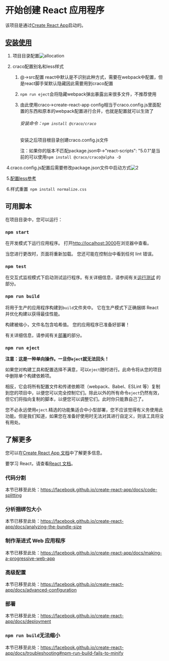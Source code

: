 # 开始创建 React 应用程序



该项目是通过[Create React App](https://github.com/facebook/create-react-app)启动的。

## [安装使用](https://juejin.cn/post/7324951354844561446#heading-1)

1. 项目目录配置![allocation](https://github.com/Liu-linxi/Imitation_airbnb/assets/86284893/880e3c64-c9bc-488c-8d0c-d8e28ef32b0e)


2. craco配置别名和less样式

   1. @->src配置   react中默认是不识别此种方式，需要在webpack中配置，但是react脚手架默认隐藏因此需要用到craco配置

   2. `npm run eject`会将隐藏webpack弹出暴露出来很多文件，不推荐使用

   3. 由此使用craco->create-react-app config相当于craco.config.js里面配置的东西和原本的webpack配置进行合并，也就是配置就可以生效了

      ###### 安装命令：`npm install @craco/craco`

      安装之后项目根目录创建craco.config.js文件

      注：如果你的版本不匹配package.json中->"react-scripts": "5.0.1"是当前的可以使用`npm install @craco/craco@alpha -D`

​		4.craco.config.js配置后需要修改package.json文件中启动方式![2](https://github.com/Liu-linxi/Imitation_airbnb/assets/86284893/e4743638-b303-44e6-81ef-a97319ebd371)

​		5.[配置less参考](https://4x-ant-design.antgroup.com/docs/react/use-with-create-react-app-cn/)

​		6.样式重置` npm install normalize.css`

## 可用脚本

在项目目录中，您可以运行：

### `npm start`



在开发模式下运行应用程序。
打开[http://localhost:3000](http://localhost:3000/)在浏览器中查看。

当您进行更改时，页面将重新加载。
您还可能在控制台中看到任何 lint 错误。

### `npm test`



在交互式监视模式下启动测试运行程序。有关详细信息，请参阅有关[运行测试](https://facebook.github.io/create-react-app/docs/running-tests)
的部分。

### `npm run build`



将用于生产的应用程序构建到`build`文件夹中。
它在生产模式下正确捆绑 React 并优化构建以获得最佳性能。

构建被缩小，文件名包含哈希值。
您的应用程序已准备好部署！

有关详细信息，请参阅有关[部署](https://facebook.github.io/create-react-app/docs/deployment)的部分。

### `npm run eject`



**注意：这是一种单向操作。一旦你`eject`就无法回头！**

如果您对构建工具和配置选择不满意，可以`eject`随时进行。此命令将从您的项目中删除单个构建依赖项。

相反，它会将所有配置文件和传递依赖项（webpack、Babel、ESLint 等）复制到您的项目中，以便您可以完全控制它们。除此以外的所有命令`eject`仍然有效，但它们将指向复制的脚本，以便您可以调整它们。此时你只能靠自己了。

您不必永远使用`eject`.精选的功能集适合中小型部署，您不应该觉得有义务使用此功能。但是我们知道，如果您在准备好使用时无法对其进行自定义，则该工具将没有用处。

## 了解更多



您可以在[Create React App 文档](https://facebook.github.io/create-react-app/docs/getting-started)中了解更多信息。

要学习 React，请查看[React 文档](https://reactjs.org/)。

### 代码分割



本节已移至此处：https://facebook.github.io/create-react-app/docs/code-splitting

### 分析捆绑包大小



本节已移至此处：https://facebook.github.io/create-react-app/docs/analyzing-the-bundle-size

### 制作渐进式 Web 应用程序



本节已移至此处：https://facebook.github.io/create-react-app/docs/making-a-progressive-web-app

### 高级配置



本节已移至此处：https://facebook.github.io/create-react-app/docs/advanced-configuration

### 部署



本节已移至此处：https://facebook.github.io/create-react-app/docs/deployment

### `npm run build`无法缩小



本节已移至此处：https://facebook.github.io/create-react-app/docs/troubleshooting#npm-run-build-fails-to-minify

